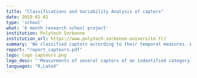 ```yaml
---
title: "Classifications and Variability Analysis of captors"
date: 2019-01-01
type: 'school'
what: '6 month research school project'
institution: Polytech Sorbonne
institution_url: https://www.polytech.sorbonne-universite.fr/
summary: 'We classified captors according to their temporal measures. We then tried to decide their fiability by comparing their variability with other captors.'
report: "report_capteurs.pdf"
logo: logo_capteurs.png
logo_desc: "'Measurments of several captors of an indentified category.'"
languages: "R,LateX"
---
```

